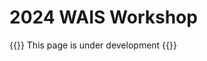 # 2024 WAIS Workshop

{{<callout type="warning" emoji="🚧">}}
  This page is under development
{{</callout>}}

